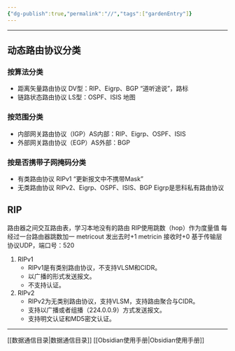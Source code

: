 ```yaml
---
{"dg-publish":true,"permalink":"//","tags":["gardenEntry"]}
---
```



---
## 动态路由协议分类
### 按算法分类
* 距离矢量路由协议 DV型：RIP、Eigrp、BGP “道听途说”，路标
* 链路状态路由协议 LS型：OSPF、ISIS 地图
### 按范围分类
* 内部网关路由协议（IGP）AS内部：RIP、Eigrp、OSPF、ISIS
* 外部网关路由协议（EGP）AS外部：BGP
### 按是否携带子网掩码分类
* 有类路由协议 RIPv1 “更新报文中不携带Mask”
* 无类路由协议 RIPv2、Eigrp、OSPF、ISIS、BGP
Eigrp是思科私有路由协议
## RIP
路由器之间交互路由表，学习本地没有的路由
RIP使用跳数（hop）作为度量值
每经过一台路由器跳数加一
metricout 发出去时+1
metricin 接收时+0
基于传输层协议UDP，端口号：520
1. RIPv1
	* RIPv1是有类别路由协议，不支持VLSM和CIDR。
	* 以广播的形式发送报文。
	* 不支持认证。
2. RIPv2
	* RIPv2为无类别路由协议，支持VLSM，支持路由聚合与CIDR。
	* 支持以广播或者组播（224.0.0.9）方式发送报文。
	* 支持明文认证和MD5密文认证。




---

[[数据通信目录\|数据通信目录]]
[[Obsidian使用手册\|Obsidian使用手册]]